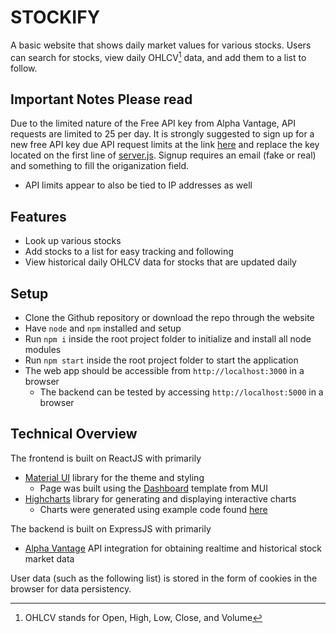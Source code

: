 # STOCKIFY
A basic website that shows daily market values for various stocks. Users can search for stocks, view daily OHLCV[^1] data, and add them to a list to follow.

[^1]: OHLCV stands for Open, High, Low, Close, and Volume

## Important Notes **Please read**
Due to the limited nature of the Free API key from Alpha Vantage, API requests are limited to 25 per day. It is strongly suggested to sign up for a new free API key due API request limits at the link [here](https://www.alphavantage.co/support/#api-key) and replace the key located on the first line of [server.js](server/server.js). Signup requires an email (fake or real) and something to fill the origanization field.
- API limits appear to also be tied to IP addresses as well

## Features
- Look up various stocks
- Add stocks to a list for easy tracking and following
- View historical daily OHLCV data for stocks that are updated daily

## Setup
- Clone the Github repository or download the repo through the website
- Have `node` and `npm` installed and setup
- Run `npm i`  inside the root project folder to initialize and install all node modules
- Run `npm start` inside the root project folder to start the application
- The web app should be accessible from `http://localhost:3000` in a browser
    - The backend can be tested by accessing `http://localhost:5000` in a browser

## Technical Overview
The frontend is built on ReactJS with primarily
- [Material UI](https://mui.com/material-ui/) library for the theme and styling
    - Page was built using the [Dashboard](https://github.com/mui/material-ui/tree/v5.15.18/docs/data/material/getting-started/templates/dashboard) template from MUI
- [Highcharts](https://www.highcharts.com/) library for generating and displaying interactive charts
    - Charts were generated using example code found [here](https://codesandbox.io/p/sandbox/moxp4310l8)

The backend is built on ExpressJS with primarily
- [Alpha Vantage](https://www.alphavantage.co/) API integration for obtaining realtime and historical stock market data

User data (such as the following list) is stored in the form of cookies in the browser for data persistency.
